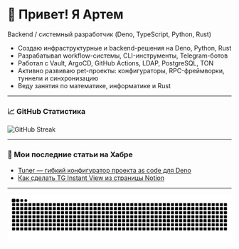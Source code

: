 # 👋 Привет! Я Артем

Backend / системный разработчик (Deno, TypeScript, Python, Rust)

- Создаю инфраструктурные и backend-решения на Deno, Python, Rust
- Разрабатывал workflow-системы, CLI-инструменты, Telegram-ботов
- Работал с Vault, ArgoCD, GitHub Actions, LDAP, PostgreSQL, TON
- Активно развиваю pet-проекты: конфигураторы, RPC-фреймворки, туннели и
  синхронизацию
- Веду занятия по математике, информатике и Rust

---

### 📈 GitHub Статистика

![GitHub Streak](https://streak-stats.demolab.com?user=artpani&theme=radical&date_format=M%20j%5B%2C%20Y%5D)

---
### 📝 Мои последние статьи на Хабре
<!-- BLOG-POST-LIST:START -->
- [Tuner — гибкий конфигуратор проекта as code для Deno](https://habr.com/ru/articles/829212/?utm_campaign=829212&utm_source=habrahabr&utm_medium=rss)
- [Как сделать TG Instant View из страницы Notion](https://habr.com/ru/articles/791070/?utm_campaign=791070&utm_source=habrahabr&utm_medium=rss)
<!-- BLOG-POST-LIST:END -->
---

<picture>
  <source media="(prefers-color-scheme: dark)" srcset="https://raw.githubusercontent.com/artpani4/artpani4/output/github-snake-dark.svg" />
  <source media="(prefers-color-scheme: light)" srcset="https://raw.githubusercontent.com/artpani4/artpani4/output/github-snake.svg" />
  <img alt="GitHub Snake" src="https://raw.githubusercontent.com/artpani4/artpani4/output/github-snake.svg" />
</picture>
